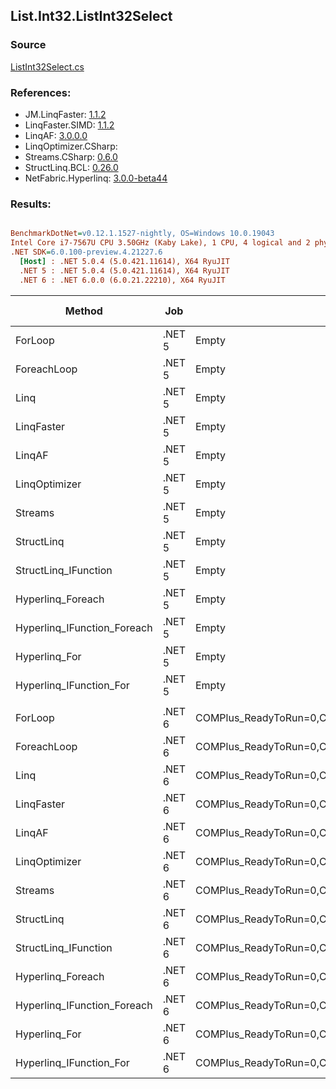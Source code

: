 ﻿## List.Int32.ListInt32Select

### Source
[ListInt32Select.cs](../LinqBenchmarks/List/Int32/ListInt32Select.cs)

### References:
- JM.LinqFaster: [1.1.2](https://www.nuget.org/packages/JM.LinqFaster/1.1.2)
- LinqFaster.SIMD: [1.1.2](https://www.nuget.org/packages/LinqFaster.SIMD/1.0.3)
- LinqAF: [3.0.0.0](https://www.nuget.org/packages/LinqAF/3.0.0.0)
- LinqOptimizer.CSharp: [](https://www.nuget.org/packages/LinqOptimizer.CSharp/)
- Streams.CSharp: [0.6.0](https://www.nuget.org/packages/Streams.CSharp/0.6.0)
- StructLinq.BCL: [0.26.0](https://www.nuget.org/packages/StructLinq/0.26.0)
- NetFabric.Hyperlinq: [3.0.0-beta44](https://www.nuget.org/packages/NetFabric.Hyperlinq/3.0.0-beta44)

### Results:
``` ini

BenchmarkDotNet=v0.12.1.1527-nightly, OS=Windows 10.0.19043
Intel Core i7-7567U CPU 3.50GHz (Kaby Lake), 1 CPU, 4 logical and 2 physical cores
.NET SDK=6.0.100-preview.4.21227.6
  [Host] : .NET 5.0.4 (5.0.421.11614), X64 RyuJIT
  .NET 5 : .NET 5.0.4 (5.0.421.11614), X64 RyuJIT
  .NET 6 : .NET 6.0.0 (6.0.21.22210), X64 RyuJIT


```
|                      Method |    Job |                                                   EnvironmentVariables |  Runtime | Count |        Mean |     Error |    StdDev |  Ratio | RatioSD |   Gen 0 | Gen 1 | Gen 2 | Allocated |
|---------------------------- |------- |----------------------------------------------------------------------- |--------- |------ |------------:|----------:|----------:|-------:|--------:|--------:|------:|------:|----------:|
|                     ForLoop | .NET 5 |                                                                  Empty | .NET 5.0 |   100 |    138.1 ns |   0.62 ns |   0.55 ns |   1.00 |    0.00 |       - |     - |     - |         - |
|                 ForeachLoop | .NET 5 |                                                                  Empty | .NET 5.0 |   100 |    201.4 ns |   0.97 ns |   0.81 ns |   1.46 |    0.01 |       - |     - |     - |         - |
|                        Linq | .NET 5 |                                                                  Empty | .NET 5.0 |   100 |    838.9 ns |   2.14 ns |   1.79 ns |   6.08 |    0.02 |  0.0343 |     - |     - |      72 B |
|                  LinqFaster | .NET 5 |                                                                  Empty | .NET 5.0 |   100 |    404.4 ns |   1.69 ns |   1.41 ns |   2.93 |    0.01 |  0.2179 |     - |     - |     456 B |
|                      LinqAF | .NET 5 |                                                                  Empty | .NET 5.0 |   100 |    729.8 ns |   3.39 ns |   2.83 ns |   5.29 |    0.03 |       - |     - |     - |         - |
|               LinqOptimizer | .NET 5 |                                                                  Empty | .NET 5.0 |   100 | 42,654.3 ns | 175.17 ns | 146.28 ns | 309.07 |    1.59 | 13.6719 |     - |     - |  28,655 B |
|                     Streams | .NET 5 |                                                                  Empty | .NET 5.0 |   100 |  1,567.8 ns |   8.88 ns |   8.31 ns |  11.36 |    0.06 |  0.2899 |     - |     - |     608 B |
|                  StructLinq | .NET 5 |                                                                  Empty | .NET 5.0 |   100 |    218.2 ns |   0.63 ns |   0.49 ns |   1.58 |    0.01 |  0.0153 |     - |     - |      32 B |
|        StructLinq_IFunction | .NET 5 |                                                                  Empty | .NET 5.0 |   100 |    167.6 ns |   0.57 ns |   0.51 ns |   1.21 |    0.00 |       - |     - |     - |         - |
|           Hyperlinq_Foreach | .NET 5 |                                                                  Empty | .NET 5.0 |   100 |    238.2 ns |   0.74 ns |   0.69 ns |   1.73 |    0.01 |       - |     - |     - |         - |
| Hyperlinq_IFunction_Foreach | .NET 5 |                                                                  Empty | .NET 5.0 |   100 |    188.8 ns |   0.46 ns |   0.43 ns |   1.37 |    0.01 |       - |     - |     - |         - |
|               Hyperlinq_For | .NET 5 |                                                                  Empty | .NET 5.0 |   100 |    264.9 ns |   0.89 ns |   0.79 ns |   1.92 |    0.01 |       - |     - |     - |         - |
|     Hyperlinq_IFunction_For | .NET 5 |                                                                  Empty | .NET 5.0 |   100 |    163.9 ns |   0.46 ns |   0.43 ns |   1.19 |    0.01 |       - |     - |     - |         - |
|                             |        |                                                                        |          |       |             |           |           |        |         |         |       |       |           |
|                     ForLoop | .NET 6 | COMPlus_ReadyToRun=0,COMPlus_TC_QuickJitForLoops=1,COMPlus_TieredPGO=1 | .NET 6.0 |   100 |    110.0 ns |   0.45 ns |   0.40 ns |   1.00 |    0.00 |       - |     - |     - |         - |
|                 ForeachLoop | .NET 6 | COMPlus_ReadyToRun=0,COMPlus_TC_QuickJitForLoops=1,COMPlus_TieredPGO=1 | .NET 6.0 |   100 |    135.7 ns |   0.76 ns |   1.10 ns |   1.23 |    0.01 |       - |     - |     - |         - |
|                        Linq | .NET 6 | COMPlus_ReadyToRun=0,COMPlus_TC_QuickJitForLoops=1,COMPlus_TieredPGO=1 | .NET 6.0 |   100 |    678.5 ns |   2.55 ns |   2.26 ns |   6.17 |    0.02 |  0.0343 |     - |     - |      72 B |
|                  LinqFaster | .NET 6 | COMPlus_ReadyToRun=0,COMPlus_TC_QuickJitForLoops=1,COMPlus_TieredPGO=1 | .NET 6.0 |   100 |    367.9 ns |   1.74 ns |   1.45 ns |   3.34 |    0.02 |  0.2179 |     - |     - |     456 B |
|                      LinqAF | .NET 6 | COMPlus_ReadyToRun=0,COMPlus_TC_QuickJitForLoops=1,COMPlus_TieredPGO=1 | .NET 6.0 |   100 |    723.1 ns |   3.80 ns |   3.55 ns |   6.58 |    0.04 |       - |     - |     - |         - |
|               LinqOptimizer | .NET 6 | COMPlus_ReadyToRun=0,COMPlus_TC_QuickJitForLoops=1,COMPlus_TieredPGO=1 | .NET 6.0 |   100 | 37,677.4 ns | 266.28 ns | 236.05 ns | 342.54 |    2.53 | 13.4277 |     - |     - |  28,183 B |
|                     Streams | .NET 6 | COMPlus_ReadyToRun=0,COMPlus_TC_QuickJitForLoops=1,COMPlus_TieredPGO=1 | .NET 6.0 |   100 |  1,366.9 ns |   8.03 ns |   6.71 ns |  12.43 |    0.08 |  0.2899 |     - |     - |     608 B |
|                  StructLinq | .NET 6 | COMPlus_ReadyToRun=0,COMPlus_TC_QuickJitForLoops=1,COMPlus_TieredPGO=1 | .NET 6.0 |   100 |    211.2 ns |   2.45 ns |   1.91 ns |   1.92 |    0.02 |  0.0153 |     - |     - |      32 B |
|        StructLinq_IFunction | .NET 6 | COMPlus_ReadyToRun=0,COMPlus_TC_QuickJitForLoops=1,COMPlus_TieredPGO=1 | .NET 6.0 |   100 |    177.2 ns |   0.71 ns |   0.66 ns |   1.61 |    0.01 |       - |     - |     - |         - |
|           Hyperlinq_Foreach | .NET 6 | COMPlus_ReadyToRun=0,COMPlus_TC_QuickJitForLoops=1,COMPlus_TieredPGO=1 | .NET 6.0 |   100 |    234.3 ns |   0.72 ns |   0.68 ns |   2.13 |    0.01 |       - |     - |     - |         - |
| Hyperlinq_IFunction_Foreach | .NET 6 | COMPlus_ReadyToRun=0,COMPlus_TC_QuickJitForLoops=1,COMPlus_TieredPGO=1 | .NET 6.0 |   100 |    187.4 ns |   0.56 ns |   0.49 ns |   1.70 |    0.00 |       - |     - |     - |         - |
|               Hyperlinq_For | .NET 6 | COMPlus_ReadyToRun=0,COMPlus_TC_QuickJitForLoops=1,COMPlus_TieredPGO=1 | .NET 6.0 |   100 |    224.5 ns |   0.53 ns |   0.44 ns |   2.04 |    0.01 |       - |     - |     - |         - |
|     Hyperlinq_IFunction_For | .NET 6 | COMPlus_ReadyToRun=0,COMPlus_TC_QuickJitForLoops=1,COMPlus_TieredPGO=1 | .NET 6.0 |   100 |    164.6 ns |   0.60 ns |   0.56 ns |   1.50 |    0.01 |       - |     - |     - |         - |
